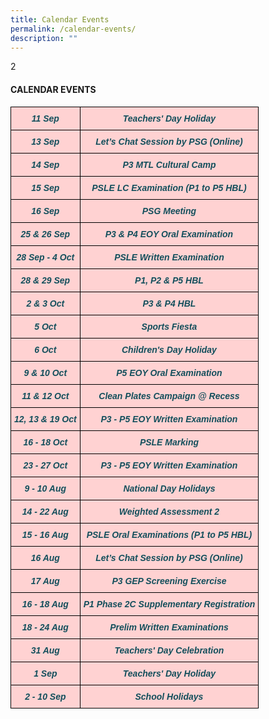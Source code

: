 ```yaml
---
title: Calendar Events
permalink: /calendar-events/
description: ""
---
```

2<h4><strong>CALENDAR EVENTS</strong></h4>

<style type="text/css">
.tg  {border-collapse:collapse;border-spacing:0;}
.tg td{border-color:black;border-style:solid;border-width:1px;font-family:Arial, sans-serif;font-size:14px;
  overflow:hidden;padding:10px 5px;word-break:normal;}
.tg th{border-color:black;border-style:solid;border-width:1px;font-family:Arial, sans-serif;font-size:14px;
  font-weight:normal;overflow:hidden;padding:10px 5px;word-break:normal;}
.tg .tg-m8iq{background-color:#FFD2D2;color:#134F5C;font-style:italic;font-weight:bold;text-align:center;vertical-align:top}
</style>
<table class="tg">
<thead>
  <tr>
    <td class="tg-m8iq"><span style="color:#134F5C">11 Sep</span>  </td>
    <td class="tg-m8iq">Teachers' Day Holiday</td>
  </tr>
  <tr>
    <td class="tg-m8iq"><span style="color:#134F5C">13 Sep</span>  </td>
    <td class="tg-m8iq">Let’s Chat Session by PSG (Online)</td>
  </tr>
  <tr>
    <td class="tg-m8iq"><span style="color:#134F5C">14 Sep</span>  </td>
    <td class="tg-m8iq">P3 MTL Cultural Camp</td>
  </tr>
  <tr>
    <td class="tg-m8iq"><span style="color:#134F5C">15 Sep</span>  </td>
    <td class="tg-m8iq">PSLE LC Examination (P1 to P5 HBL)</td>
  </tr>
  <tr>
    <td class="tg-m8iq"><span style="color:#134F5C">16 Sep</span>  </td>
    <td class="tg-m8iq">PSG Meeting</td>
  </tr>
  <tr>
    <td class="tg-m8iq"><span style="color:#134F5C">25 &amp; 26 Sep</span>  </td>
    <td class="tg-m8iq">P3 &amp; P4 EOY Oral Examination</td>
  </tr>
  <tr>
    <td class="tg-m8iq"><span style="color:#134F5C">28 Sep - 4 Oct</span></td>
    <td class="tg-m8iq">PSLE Written Examination</td>
  </tr>
  <tr>
    <td class="tg-m8iq"><span style="color:#134F5C">28 &amp; 29 Sep</span>  </td>
    <td class="tg-m8iq">P1, P2 &amp; P5 HBL</td>
  </tr>
  <tr>
    <td class="tg-m8iq"><span style="color:#134F5C">2 &amp; 3 Oct</span>  </td>
    <td class="tg-m8iq">P3 &amp; P4 HBL</td>
  </tr>
  <tr>
    <td class="tg-m8iq"><span style="color:#134F5C">5 Oct</span>  </td>
    <td class="tg-m8iq">Sports Fiesta</td>
  </tr>
  <tr>
    <td class="tg-m8iq"><span style="color:#134F5C">6 Oct</span>  </td>
    <td class="tg-m8iq">Children's Day Holiday</td>
  </tr>
  <tr>
    <td class="tg-m8iq"><span style="color:#134F5C">9 &amp; 10 Oct</span>  </td>
    <td class="tg-m8iq">P5 EOY Oral Examination</td>
  </tr>
  <tr>
    <td class="tg-m8iq"><span style="color:#134F5C">11 &amp; 12 Oct</span>  </td>
    <td class="tg-m8iq">Clean Plates Campaign @ Recess</td>
  </tr>
  <tr>
    <td class="tg-m8iq"><span style="color:#134F5C">12, 13 &amp; 19 Oct</span>  </td>
    <td class="tg-m8iq">P3 - P5 EOY Written Examination<br>
  </td></tr>
  <tr>
    <td class="tg-m8iq"><span style="color:#134F5C">16 - 18 Oct</span>  </td>
    <td class="tg-m8iq">PSLE Marking</td>
  </tr>
  <tr>
    <td class="tg-m8iq"><span style="color:#134F5C">23 - 27 Oct</span>  </td>
    <td class="tg-m8iq">P3 - P5 EOY Written Examination</td>
  </tr>
  <tr>
    <td class="tg-m8iq"><span style="color:#134F5C">9 - 10 Aug</span>  </td>
    <td class="tg-m8iq">National Day Holidays</td>
  </tr>
  <tr>
    <td class="tg-m8iq"><span style="color:#134F5C">14 - 22 Aug</span>  </td>
    <td class="tg-m8iq">Weighted Assessment 2</td>
  </tr>
  <tr>
    <td class="tg-m8iq"><span style="color:#134F5C">15 - 16 Aug</span>  </td>
    <td class="tg-m8iq">PSLE Oral Examinations (P1 to P5 HBL)</td>
		</tr>
	<tr>
    <td class="tg-m8iq"><span style="color:#134F5C">16 Aug</span>  </td>
    <td class="tg-m8iq">Let’s Chat Session by PSG (Online)</td>
	</tr>
	<tr><td class="tg-m8iq"><span style="color:#134F5C">17 Aug</span>  </td>
    <td class="tg-m8iq">P3 GEP Screening Exercise</td>
  </tr>
	<tr><td class="tg-m8iq"><span style="color:#134F5C">16 - 18 Aug</span>  </td>
    <td class="tg-m8iq">P1 Phase 2C Supplementary Registration</td>
  </tr>
    <tr><td class="tg-m8iq"><span style="color:#134F5C">18 - 24 Aug</span>  </td>
    <td class="tg-m8iq">Prelim Written Examinations</td>
  </tr>
    <tr><td class="tg-m8iq"><span style="color:#134F5C">31 Aug</span>  </td>
    <td class="tg-m8iq">Teachers' Day Celebration</td>
		</tr>
    <tr><td class="tg-m8iq"><span style="color:#134F5C">1 Sep</span>  </td>
    <td class="tg-m8iq">Teachers' Day Holiday</td>
		</tr>
    <tr><td class="tg-m8iq"><span style="color:#134F5C">2 - 10 Sep</span>  </td>
    <td class="tg-m8iq">School Holidays</td>
		</tr>
</thead>
</table>